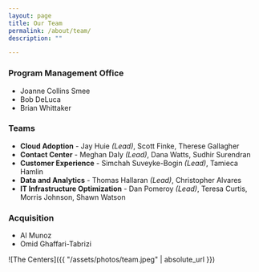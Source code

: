 ```yaml
---
layout: page
title: Our Team
permalink: /about/team/
description: ""

---
```


### Program Management Office
- Joanne Collins Smee
- Bob DeLuca
- Brian Whittaker

### Teams
- **Cloud Adoption** - Jay Huie *(Lead)*, Scott Finke, Therese Gallagher
- **Contact Center** - Meghan Daly *(Lead)*, Dana Watts, Sudhir Surendran
- **Customer Experience** - Simchah Suveyke-Bogin *(Lead)*, Tamieca Hamlin
- **Data and Analytics** - Thomas Hallaran *(Lead)*, Christopher Alvares
- **IT Infrastructure Optimization** - Dan Pomeroy *(Lead)*, Teresa Curtis, Morris Johnson, Shawn Watson

### Acquisition
- Al Munoz
- Omid Ghaffari-Tabrizi

![The Centers]({{ "/assets/photos/team.jpeg" | absolute_url }})
